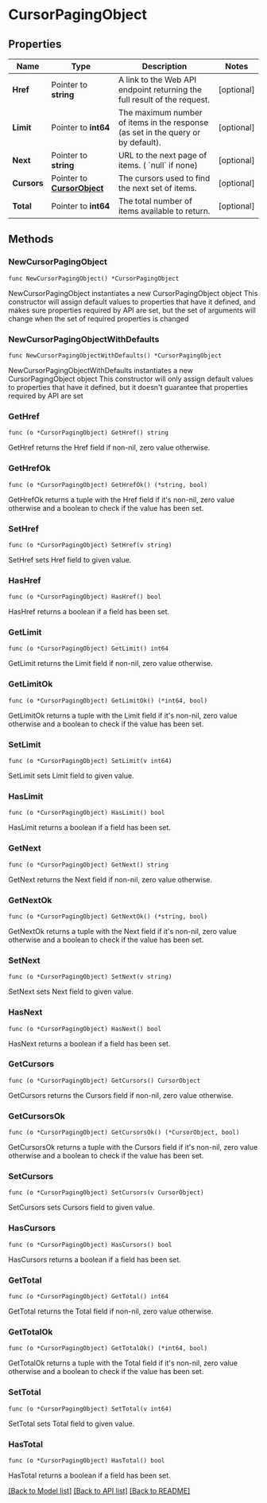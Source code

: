 # CursorPagingObject

## Properties

Name | Type | Description | Notes
------------ | ------------- | ------------- | -------------
**Href** | Pointer to **string** | A link to the Web API endpoint returning the full result of the request. | [optional] 
**Limit** | Pointer to **int64** | The maximum number of items in the response (as set in the query or by default). | [optional] 
**Next** | Pointer to **string** | URL to the next page of items. ( &#x60;null&#x60; if none) | [optional] 
**Cursors** | Pointer to [**CursorObject**](CursorObject.md) | The cursors used to find the next set of items. | [optional] 
**Total** | Pointer to **int64** | The total number of items available to return. | [optional] 

## Methods

### NewCursorPagingObject

`func NewCursorPagingObject() *CursorPagingObject`

NewCursorPagingObject instantiates a new CursorPagingObject object
This constructor will assign default values to properties that have it defined,
and makes sure properties required by API are set, but the set of arguments
will change when the set of required properties is changed

### NewCursorPagingObjectWithDefaults

`func NewCursorPagingObjectWithDefaults() *CursorPagingObject`

NewCursorPagingObjectWithDefaults instantiates a new CursorPagingObject object
This constructor will only assign default values to properties that have it defined,
but it doesn't guarantee that properties required by API are set

### GetHref

`func (o *CursorPagingObject) GetHref() string`

GetHref returns the Href field if non-nil, zero value otherwise.

### GetHrefOk

`func (o *CursorPagingObject) GetHrefOk() (*string, bool)`

GetHrefOk returns a tuple with the Href field if it's non-nil, zero value otherwise
and a boolean to check if the value has been set.

### SetHref

`func (o *CursorPagingObject) SetHref(v string)`

SetHref sets Href field to given value.

### HasHref

`func (o *CursorPagingObject) HasHref() bool`

HasHref returns a boolean if a field has been set.

### GetLimit

`func (o *CursorPagingObject) GetLimit() int64`

GetLimit returns the Limit field if non-nil, zero value otherwise.

### GetLimitOk

`func (o *CursorPagingObject) GetLimitOk() (*int64, bool)`

GetLimitOk returns a tuple with the Limit field if it's non-nil, zero value otherwise
and a boolean to check if the value has been set.

### SetLimit

`func (o *CursorPagingObject) SetLimit(v int64)`

SetLimit sets Limit field to given value.

### HasLimit

`func (o *CursorPagingObject) HasLimit() bool`

HasLimit returns a boolean if a field has been set.

### GetNext

`func (o *CursorPagingObject) GetNext() string`

GetNext returns the Next field if non-nil, zero value otherwise.

### GetNextOk

`func (o *CursorPagingObject) GetNextOk() (*string, bool)`

GetNextOk returns a tuple with the Next field if it's non-nil, zero value otherwise
and a boolean to check if the value has been set.

### SetNext

`func (o *CursorPagingObject) SetNext(v string)`

SetNext sets Next field to given value.

### HasNext

`func (o *CursorPagingObject) HasNext() bool`

HasNext returns a boolean if a field has been set.

### GetCursors

`func (o *CursorPagingObject) GetCursors() CursorObject`

GetCursors returns the Cursors field if non-nil, zero value otherwise.

### GetCursorsOk

`func (o *CursorPagingObject) GetCursorsOk() (*CursorObject, bool)`

GetCursorsOk returns a tuple with the Cursors field if it's non-nil, zero value otherwise
and a boolean to check if the value has been set.

### SetCursors

`func (o *CursorPagingObject) SetCursors(v CursorObject)`

SetCursors sets Cursors field to given value.

### HasCursors

`func (o *CursorPagingObject) HasCursors() bool`

HasCursors returns a boolean if a field has been set.

### GetTotal

`func (o *CursorPagingObject) GetTotal() int64`

GetTotal returns the Total field if non-nil, zero value otherwise.

### GetTotalOk

`func (o *CursorPagingObject) GetTotalOk() (*int64, bool)`

GetTotalOk returns a tuple with the Total field if it's non-nil, zero value otherwise
and a boolean to check if the value has been set.

### SetTotal

`func (o *CursorPagingObject) SetTotal(v int64)`

SetTotal sets Total field to given value.

### HasTotal

`func (o *CursorPagingObject) HasTotal() bool`

HasTotal returns a boolean if a field has been set.


[[Back to Model list]](../README.md#documentation-for-models) [[Back to API list]](../README.md#documentation-for-api-endpoints) [[Back to README]](../README.md)


